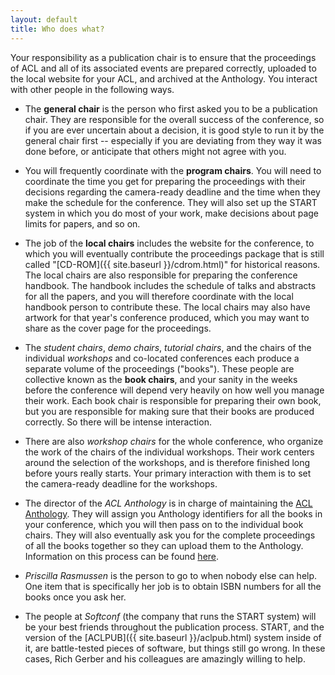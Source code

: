 ```yaml
---
layout: default
title: Who does what?
---
```


Your responsibility as a publication chair is to ensure that the
proceedings of ACL and all of its associated events are prepared
correctly, uploaded to the local website for your ACL, and archived at
the Anthology.  You interact with other people in the following ways.

* The **general chair** is the person who first asked you to be a
  publication chair.  They are responsible for the overall success of
  the conference, so if you are ever uncertain about a decision, it is
  good style to run it by the general chair first -- especially if you
  are deviating from they way it was done before, or anticipate that
  others might not agree with you.

* You will frequently coordinate with the **program chairs**.  You will
  need to coordinate the time you get for preparing the proceedings
  with their decisions regarding the camera-ready deadline and the
  time when they make the schedule for the conference. They will also
  set up the START system in which you do most of your work, make
  decisions about page limits for papers, and so on.
  
* The job of the **local chairs** includes the website for the
  conference, to which you will eventually contribute the proceedings
  package that is still called "[CD-ROM]({{ site.baseurl }}/cdrom.html)" for historical
  reasons.  The local chairs are also responsible for preparing the
  conference handbook.  The handbook includes the schedule of talks
  and abstracts for all the papers, and you will therefore coordinate
  with the local handbook person to contribute these.  The local
  chairs may also have artwork for that year's conference produced,
  which you may want to share as the cover page for the proceedings.
  
* The *student chairs*, *demo chairs*, *tutorial chairs*, and the
  chairs of the individual *workshops* and co-located conferences each
  produce a separate volume of the proceedings ("books").  These
  people are collective known as the **book chairs**, and your sanity in
  the weeks before the conference will depend very heavily on how well
  you manage their work.  Each book chair is responsible for preparing
  their own book, but you are responsible for making sure that their
  books are produced correctly.  So there will be intense interaction.
  
* There are also *workshop chairs* for the whole conference, who
  organize the work of the chairs of the individual workshops.  Their
  work centers around the selection of the workshops, and is therefore
  finished long before yours really starts.  Your primary interaction
  with them is to set the camera-ready deadline for the workshops.
  
* The director of the *ACL Anthology* is in charge of maintaining the
  [ACL Anthology](http://anthology.aclweb.org).  They will assign you
  Anthology identifiers for all the books in your conference, which
  you will then pass on to the individual book chairs.  They will also
  eventually ask you for the complete proceedings of all the books
  together so they can upload them to the Anthology.
  Information on this process can be found [here](https://www.aclweb.org/anthology/info/contrib/).
  
* *Priscilla Rasmussen* is the person to go to when nobody else can
   help.  One item that is specifically her job is to obtain ISBN
   numbers for all the books once you ask her.
   
* The people at *Softconf* (the company that runs the START system)
  will be your best friends throughout the publication process. START,
  and the version of the [ACLPUB]({{ site.baseurl }}/aclpub.html)
  system inside of it, are battle-tested pieces of software, but
  things still go wrong.  In these cases, Rich Gerber and his
  colleagues are amazingly willing to help.
